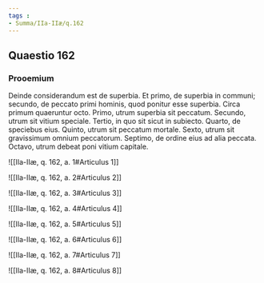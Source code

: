 ```yaml
---
tags : 
- Summa/IIa-IIæ/q.162
---
```


## Quaestio 162

### Prooemium

Deinde considerandum est de superbia. Et primo, de superbia in communi; secundo, de peccato primi hominis, quod ponitur esse superbia. Circa primum quaeruntur octo. Primo, utrum superbia sit peccatum. Secundo, utrum sit vitium speciale. Tertio, in quo sit sicut in subiecto. Quarto, de speciebus eius. Quinto, utrum sit peccatum mortale. Sexto, utrum sit gravissimum omnium peccatorum. Septimo, de ordine eius ad alia peccata. Octavo, utrum debeat poni vitium capitale.

![[IIa-IIæ, q. 162, a. 1#Articulus 1]]

![[IIa-IIæ, q. 162, a. 2#Articulus 2]]

![[IIa-IIæ, q. 162, a. 3#Articulus 3]]

![[IIa-IIæ, q. 162, a. 4#Articulus 4]]

![[IIa-IIæ, q. 162, a. 5#Articulus 5]]

![[IIa-IIæ, q. 162, a. 6#Articulus 6]]

![[IIa-IIæ, q. 162, a. 7#Articulus 7]]

![[IIa-IIæ, q. 162, a. 8#Articulus 8]]

